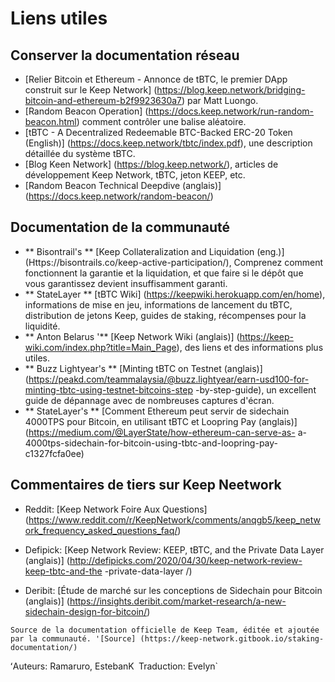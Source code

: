 # Liens utiles

## Conserver la documentation réseau

- [Relier Bitcoin et Ethereum - Annonce de tBTC, le premier DApp construit sur le Keep Network] (https://blog.keep.network/bridging-bitcoin-and-ethereum-b2f9923630a7) par Matt Luongo.
- [Random Beacon Operation] (https://docs.keep.network/run-random-beacon.html) comment contrôler une balise aléatoire.
- [tBTC - A Decentralized Redeemable BTC-Backed ERC-20 Token (English)] (https://docs.keep.network/tbtc/index.pdf), une description détaillée du système tBTC.
- [Blog Keen Network] (https://blog.keep.network/), articles de développement Keep Network, tBTC, jeton KEEP, etc.
- [Random Beacon Technical Deepdive (anglais)] (https://docs.keep.network/random-beacon/)



## Documentation de la communauté
- ** Bisontrail's ** [Keep Collateralization and Liquidation (eng.)] (Https://bisontrails.co/keep-active-participation/),
Comprenez comment fonctionnent la garantie et la liquidation, et que faire si le dépôt que vous garantissez devient insuffisamment garanti.
- ** StateLayer ** [tBTC Wiki] (https://keepwiki.herokuapp.com/en/home), informations de mise en jeu, informations de lancement du tBTC, distribution de jetons Keep, guides de staking, récompenses pour la liquidité.
- ** Anton Belarus '** [Keep Network Wiki (anglais)] (https://keep-wiki.com/index.php?title=Main_Page), des liens et des informations plus utiles.
- ** Buzz Lightyear's ** [Minting tBTC on Testnet (anglais)] (https://peakd.com/teammalaysia/@buzz.lightyear/earn-usd100-for-minting-tbtc-using-testnet-bitcoins-step -by-step-guide), un excellent guide de dépannage avec de nombreuses captures d'écran.
- ** StateLayer's ** [Comment Ethereum peut servir de sidechain 4000TPS pour Bitcoin, en utilisant tBTC et Loopring Pay (anglais)] (https://medium.com/@LayerState/how-ethereum-can-serve-as- a-4000tps-sidechain-for-bitcoin-using-tbtc-and-loopring-pay-c1327fcfa0ee)


## Commentaires de tiers sur Keep Neetwork

- Reddit: [Keep Network Foire Aux Questions] (https://www.reddit.com/r/KeepNetwork/comments/anqgb5/keep_network_frequency_asked_questions_faq/)

- Defipick: [Keep Network Review: KEEP, tBTC, and the Private Data Layer (anglais)] (http://defipicks.com/2020/04/30/keep-network-review-keep-tbtc-and-the -private-data-layer /)

- Deribit: [Étude de marché sur les conceptions de Sidechain pour Bitcoin (anglais)] (https://insights.deribit.com/market-research/a-new-sidechain-design-for-bitcoin/)

`Source de la documentation officielle de Keep Team, éditée et ajoutée par la communauté. '[Source] (https://keep-network.gitbook.io/staking-documentation/) `

ʻAuteurs: Ramaruro, EstebanK`
`Traduction: Evelyn`
